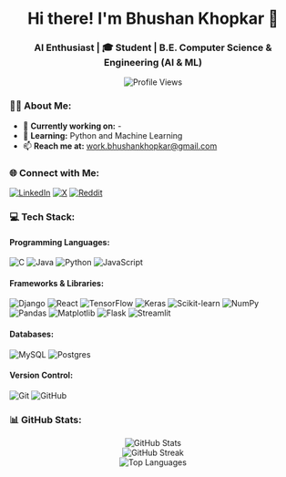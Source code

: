 <h1 align="center">Hi there! I'm Bhushan Khopkar 👋</h1>
<h3 align="center"> AI Enthusiast | 🎓 Student | B.E. Computer Science & Engineering (AI & ML)</h3>

<p align="center">
  <img src="https://komarev.com/ghpvc/?username=bhushankhopkarr&label=Profile%20views&color=blueviolet&style=flat-square" alt="Profile Views" />
</p>

### 👨‍💻 About Me:
- 🔭 **Currently working on:** -  
- 🌱 **Learning:** Python and Machine Learning  
- 📫 **Reach me at:** [work.bhushankhopkar@gmail.com](mailto:work.bhushankhopkar@gmail.com)

### 🌐 Connect with Me:
<p align="left">
  <a href="https://linkedin.com/in/bhushankhopkarr"><img src="https://img.shields.io/badge/LinkedIn-%230077B5.svg?style=for-the-badge&logo=linkedin&logoColor=white" alt="LinkedIn" /></a>
  <a href="https://x.com/bhushankhopkrr"><img src="https://img.shields.io/badge/X-black.svg?style=for-the-badge&logo=X&logoColor=white" alt="X" /></a>
  <a href="https://www.reddit.com/user/Exciting_Lake9781/?utm_source=share&utm_medium=web3x&utm_name=web3xcss&utm_term=1&utm_content=share_button"><img src="https://img.shields.io/badge/Reddit-%23FF4500.svg?style=for-the-badge&logo=reddit&logoColor=white" alt="Reddit" /></a>
</p>

### 💻 Tech Stack:
#### **Programming Languages:**
<p align="left">
  <img src="https://img.shields.io/badge/c-%2300599C.svg?style=for-the-badge&logo=c&logoColor=white" alt="C" />
  <img src="https://img.shields.io/badge/java-%23ED8B00.svg?style=for-the-badge&logo=openjdk&logoColor=white" alt="Java" />
  <img src="https://img.shields.io/badge/python-3670A0?style=for-the-badge&logo=python&logoColor=ffdd54" alt="Python" />
  <img src="https://img.shields.io/badge/javascript-%23F7DF1E.svg?style=for-the-badge&logo=javascript&logoColor=black" alt="JavaScript" />
</p>

#### **Frameworks & Libraries:**
<p align="left">
  <img src="https://img.shields.io/badge/django-%23092E20.svg?style=for-the-badge&logo=django&logoColor=white" alt="Django" />
  <img src="https://img.shields.io/badge/react-%23282C34.svg?style=for-the-badge&logo=react&logoColor=61DAFB" alt="React" />
  <img src="https://img.shields.io/badge/TensorFlow-%23FF6F00.svg?style=for-the-badge&logo=TensorFlow&logoColor=white" alt="TensorFlow" />
  <img src="https://img.shields.io/badge/Keras-%23FFFFFF.svg?style=for-the-badge&logo=Keras&logoColor=red" alt="Keras" />
  <img src="https://img.shields.io/badge/scikit--learn-%23F7931E.svg?style=for-the-badge&logo=scikit-learn&logoColor=white" alt="Scikit-learn" />
  <img src="https://img.shields.io/badge/numpy-%23013243.svg?style=for-the-badge&logo=numpy&logoColor=white" alt="NumPy" />
  <img src="https://img.shields.io/badge/pandas-%23150458.svg?style=for-the-badge&logo=pandas&logoColor=white" alt="Pandas" />
  <img src="https://img.shields.io/badge/Matplotlib-%23ffffff.svg?style=for-the-badge&logo=Matplotlib&logoColor=black" alt="Matplotlib" />
  <img src="https://img.shields.io/badge/Flask-%23000000.svg?style=for-the-badge&logo=flask&logoColor=white" alt="Flask" />
  <img src="https://img.shields.io/badge/Streamlit-%230E695E.svg?style=for-the-badge&logo=streamlit&logoColor=white" alt="Streamlit" />
</p>

#### **Databases:**
<p align="left">
  <img src="https://img.shields.io/badge/mysql-%2300000f.svg?style=for-the-badge&logo=mysql&logoColor=white" alt="MySQL" />
  <img src="https://img.shields.io/badge/postgres-%23316192.svg?style=for-the-badge&logo=postgresql&logoColor=white" alt="Postgres" />
</p>

#### **Version Control:**
<p align="left">
  <img src="https://img.shields.io/badge/git-%23F05032.svg?style=for-the-badge&logo=git&logoColor=white" alt="Git" />
  <img src="https://img.shields.io/badge/github-%23121011.svg?style=for-the-badge&logo=github&logoColor=white" alt="GitHub" />
</p>

### 📊 GitHub Stats:
<p align="center">
  <img src="https://github-readme-stats.vercel.app/api?username=bhushankhopkarr&theme=tokyonight&hide_border=false&include_all_commits=false&count_private=false" alt="GitHub Stats" /><br/>
  <img src="https://github-readme-streak-stats.herokuapp.com/?user=bhushankhopkarr&theme=tokyonight&hide_border=false" alt="GitHub Streak" /><br/>
  <img src="https://github-readme-stats.vercel.app/api/top-langs/?username=bhushankhopkarr&theme=tokyonight&hide_border=false&layout=compact" alt="Top Languages" />
</p>
